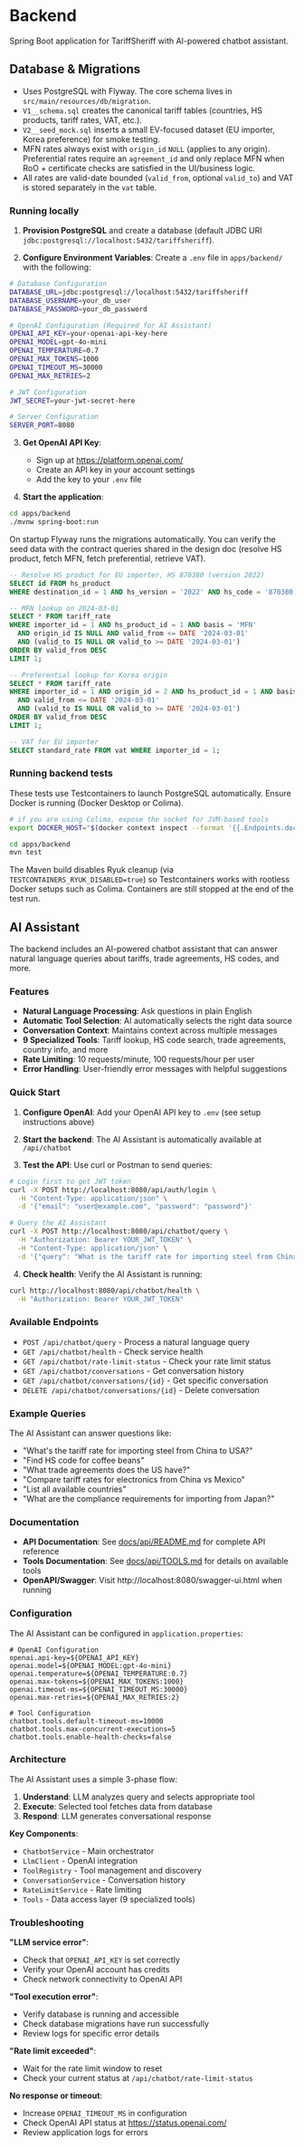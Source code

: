 # Backend

Spring Boot application for TariffSheriff with AI-powered chatbot assistant.

## Database & Migrations

- Uses PostgreSQL with Flyway. The core schema lives in `src/main/resources/db/migration`.
- `V1__schema.sql` creates the canonical tariff tables (countries, HS products, tariff rates, VAT, etc.).
- `V2__seed_mock.sql` inserts a small EV-focused dataset (EU importer, Korea preference) for smoke testing.
- MFN rates always exist with `origin_id` `NULL` (applies to any origin). Preferential rates require an `agreement_id` and only replace MFN when RoO + certificate checks are satisfied in the UI/business logic.
- All rates are valid-date bounded (`valid_from`, optional `valid_to`) and VAT is stored separately in the `vat` table.

### Running locally

1. **Provision PostgreSQL** and create a database (default JDBC URI `jdbc:postgresql://localhost:5432/tariffsheriff`).

2. **Configure Environment Variables**: Create a `.env` file in `apps/backend/` with the following:

```bash
# Database Configuration
DATABASE_URL=jdbc:postgresql://localhost:5432/tariffsheriff
DATABASE_USERNAME=your_db_user
DATABASE_PASSWORD=your_db_password

# OpenAI Configuration (Required for AI Assistant)
OPENAI_API_KEY=your-openai-api-key-here
OPENAI_MODEL=gpt-4o-mini
OPENAI_TEMPERATURE=0.7
OPENAI_MAX_TOKENS=1000
OPENAI_TIMEOUT_MS=30000
OPENAI_MAX_RETRIES=2

# JWT Configuration
JWT_SECRET=your-jwt-secret-here

# Server Configuration
SERVER_PORT=8080
```

3. **Get OpenAI API Key**: 
   - Sign up at https://platform.openai.com/
   - Create an API key in your account settings
   - Add the key to your `.env` file

4. **Start the application**: 
```bash
cd apps/backend
./mvnw spring-boot:run
```

On startup Flyway runs the migrations automatically. You can verify the seed data with the contract queries shared in the design doc (resolve HS product, fetch MFN, fetch preferential, retrieve VAT).

```sql
-- Resolve HS product for EU importer, HS 870380 (version 2022)
SELECT id FROM hs_product
WHERE destination_id = 1 AND hs_version = '2022' AND hs_code = '870380';

-- MFN lookup on 2024-03-01
SELECT * FROM tariff_rate
WHERE importer_id = 1 AND hs_product_id = 1 AND basis = 'MFN'
  AND origin_id IS NULL AND valid_from <= DATE '2024-03-01'
  AND (valid_to IS NULL OR valid_to >= DATE '2024-03-01')
ORDER BY valid_from DESC
LIMIT 1;

-- Preferential lookup for Korea origin
SELECT * FROM tariff_rate
WHERE importer_id = 1 AND origin_id = 2 AND hs_product_id = 1 AND basis = 'PREF'
  AND valid_from <= DATE '2024-03-01'
  AND (valid_to IS NULL OR valid_to >= DATE '2024-03-01')
ORDER BY valid_from DESC
LIMIT 1;

-- VAT for EU importer
SELECT standard_rate FROM vat WHERE importer_id = 1;
```

### Running backend tests

These tests use Testcontainers to launch PostgreSQL automatically. Ensure Docker is running (Docker Desktop or Colima).

```bash
# if you are using Colima, expose the socket for JVM-based tools
export DOCKER_HOST="$(docker context inspect --format '{{.Endpoints.docker.Host}}')"

cd apps/backend
mvn test
```

The Maven build disables Ryuk cleanup (via `TESTCONTAINERS_RYUK_DISABLED=true`) so Testcontainers works with rootless Docker setups such as Colima. Containers are still stopped at the end of the test run.

## AI Assistant

The backend includes an AI-powered chatbot assistant that can answer natural language queries about tariffs, trade agreements, HS codes, and more.

### Features

- **Natural Language Processing**: Ask questions in plain English
- **Automatic Tool Selection**: AI automatically selects the right data source
- **Conversation Context**: Maintains context across multiple messages
- **9 Specialized Tools**: Tariff lookup, HS code search, trade agreements, country info, and more
- **Rate Limiting**: 10 requests/minute, 100 requests/hour per user
- **Error Handling**: User-friendly error messages with helpful suggestions

### Quick Start

1. **Configure OpenAI**: Add your OpenAI API key to `.env` (see setup instructions above)

2. **Start the backend**: The AI Assistant is automatically available at `/api/chatbot`

3. **Test the API**: Use curl or Postman to send queries:

```bash
# Login first to get JWT token
curl -X POST http://localhost:8080/api/auth/login \
  -H "Content-Type: application/json" \
  -d '{"email": "user@example.com", "password": "password"}'

# Query the AI Assistant
curl -X POST http://localhost:8080/api/chatbot/query \
  -H "Authorization: Bearer YOUR_JWT_TOKEN" \
  -H "Content-Type: application/json" \
  -d '{"query": "What is the tariff rate for importing steel from China to USA?"}'
```

4. **Check health**: Verify the AI Assistant is running:

```bash
curl http://localhost:8080/api/chatbot/health \
  -H "Authorization: Bearer YOUR_JWT_TOKEN"
```

### Available Endpoints

- `POST /api/chatbot/query` - Process a natural language query
- `GET /api/chatbot/health` - Check service health
- `GET /api/chatbot/rate-limit-status` - Check your rate limit status
- `GET /api/chatbot/conversations` - Get conversation history
- `GET /api/chatbot/conversations/{id}` - Get specific conversation
- `DELETE /api/chatbot/conversations/{id}` - Delete conversation

### Example Queries

The AI Assistant can answer questions like:

- "What's the tariff rate for importing steel from China to USA?"
- "Find HS code for coffee beans"
- "What trade agreements does the US have?"
- "Compare tariff rates for electronics from China vs Mexico"
- "List all available countries"
- "What are the compliance requirements for importing from Japan?"

### Documentation

- **API Documentation**: See [docs/api/README.md](../../docs/api/README.md) for complete API reference
- **Tools Documentation**: See [docs/api/TOOLS.md](../../docs/api/TOOLS.md) for details on available tools
- **OpenAPI/Swagger**: Visit http://localhost:8080/swagger-ui.html when running

### Configuration

The AI Assistant can be configured in `application.properties`:

```properties
# OpenAI Configuration
openai.api-key=${OPENAI_API_KEY}
openai.model=${OPENAI_MODEL:gpt-4o-mini}
openai.temperature=${OPENAI_TEMPERATURE:0.7}
openai.max-tokens=${OPENAI_MAX_TOKENS:1000}
openai.timeout-ms=${OPENAI_TIMEOUT_MS:30000}
openai.max-retries=${OPENAI_MAX_RETRIES:2}

# Tool Configuration
chatbot.tools.default-timeout-ms=10000
chatbot.tools.max-concurrent-executions=5
chatbot.tools.enable-health-checks=false
```

### Architecture

The AI Assistant uses a simple 3-phase flow:

1. **Understand**: LLM analyzes query and selects appropriate tool
2. **Execute**: Selected tool fetches data from database
3. **Respond**: LLM generates conversational response

**Key Components**:
- `ChatbotService` - Main orchestrator
- `LlmClient` - OpenAI integration
- `ToolRegistry` - Tool management and discovery
- `ConversationService` - Conversation history
- `RateLimitService` - Rate limiting
- `Tools` - Data access layer (9 specialized tools)

### Troubleshooting

**"LLM service error"**:
- Check that `OPENAI_API_KEY` is set correctly
- Verify your OpenAI account has credits
- Check network connectivity to OpenAI API

**"Tool execution error"**:
- Verify database is running and accessible
- Check database migrations have run successfully
- Review logs for specific error details

**"Rate limit exceeded"**:
- Wait for the rate limit window to reset
- Check your current status at `/api/chatbot/rate-limit-status`

**No response or timeout**:
- Increase `OPENAI_TIMEOUT_MS` in configuration
- Check OpenAI API status at https://status.openai.com/
- Review application logs for errors
